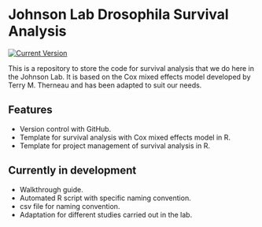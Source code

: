 # Johnson Lab Drosophila Survival Analysis

[![Current Version](https://img.shields.io/badge/tag-v1.1.0-blue)](https://github.com/equanimity-23/johnson_survival-analysis/tags)

This is a repository to store the code for survival analysis that we do here in the Johnson Lab. It is based on the Cox mixed effects model developed by Terry M. Therneau and has been adapted to suit our needs.

## Features

- Version control with GitHub.
- Template for survival analysis with Cox mixed effects model in R.
- Template for project management of survival analysis in R.

## Currently in development
- Walkthrough guide.
- Automated R script with specific naming convention.
- csv file for naming convention.
- Adaptation for different studies carried out in the lab. 
